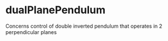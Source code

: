 # dualPlanePendulum
Concerns control of double inverted pendulum that operates in 2 perpendicular planes
